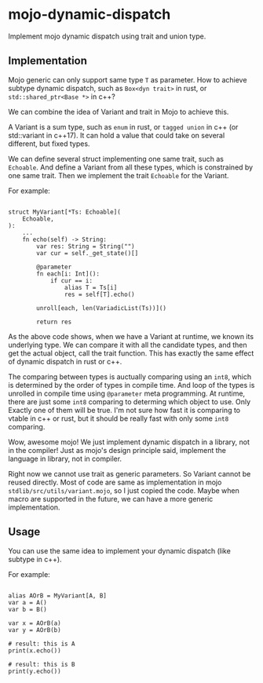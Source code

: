 # mojo-dynamic-dispatch

Implement mojo dynamic dispatch using trait and union type.

## Implementation

Mojo generic can only support same type `T` as parameter. How to achieve subtype dynamic
dispatch, such as `Box<dyn trait>` in rust, or `std::shared_ptr<Base *>` in c++?

We can combine the idea of Variant and trait in Mojo to achieve this.

A Variant is a sum type, such as `enum` in rust, or `tagged union` in c++ (or std::variant
 in c++17). It can hold a value that could take on several different, but fixed types.

We can define several struct implementing one same trait, such as `Echoable`. And define a
Variant from all these types, which is constrained by one same trait. Then we implement
the trait `Echoable` for the Variant.

For example:

```mojo

struct MyVariant[*Ts: Echoable](
    Echoable,
):
    ...
    fn echo(self) -> String:
        var res: String = String("")
        var cur = self._get_state()[]

        @parameter
        fn each[i: Int]():
            if cur == i:
                alias T = Ts[i]
                res = self[T].echo()

        unroll[each, len(VariadicList(Ts))]()

        return res
```

As the above code shows, when we have a Variant at runtime, we known its underlying type.
We can compare it with all the candidate types, and then get the actual object, call the
trait function. This has exactly the same effect of dynamic dispatch in rust or c++.

The comparing between types is auctually comparing using an `int8`, which is determined by
the order of types in compile time. And loop of the types is unrolled in compile time using
`@parameter` meta programming. At runtime, there are just some `int8` comparing to determing
which object to use. Only Exactly one of them will be true. I'm not sure how fast it is
comparing to vtable in c++ or rust, but it should be really fast with only some `int8` comparing.

Wow, awesome mojo! We just implement dynamic dispatch in a library, not in the compiler! Just
as mojo's design principle said, implement the language in library, not in compiler.

Right now we cannot use trait as generic parameters. So Variant cannot be reused directly.
Most of code are same as implementation in mojo `stdlib/src/utils/variant.mojo`, so I just
copied the code. Maybe when macro are supported in the future, we can have a more generic
implementation.


## Usage

You can use the same idea to implement your dynamic dispatch (like subtype in c++).

For example:

```mojo

alias AOrB = MyVariant[A, B]
var a = A()
var b = B()

var x = AOrB(a)
var y = AOrB(b)

# result: this is A
print(x.echo())

# result: this is B
print(y.echo())
```
